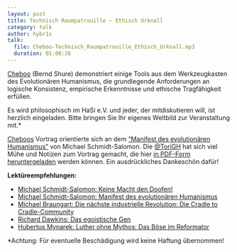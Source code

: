 ```yaml
---
layout: post
title: Technisch Raumpatrouille – Ethisch Urknall
category: talk
author: hybr1s
talk:
  file: Cheboo-Technisch_Raumpatrouille_Ethisch_Urknall.mp3
  duration: 01:08:26
---
```

[Cheboo](http://hasi.it/wiki/Benutzer:Cheboo) (Bernd Shure) demonstriert einige Tools aus dem Werkzeugkasten des Evolutionären Humanismus, die grundlegende Anforderungen an logische Konsistenz, empirische Erkenntnisse und ethische Tragfähigkeit erfüllen.  

Es wird philosophisch im HaSi e.V. und jeder, der mitdiskutieren will, ist herzlich eingeladen. Bitte bringen Sie Ihr eigenes Weltbild zur Veranstaltung mit.*  

<!-- break -->

[Cheboos](http://hasi.it/wiki/Benutzer:Cheboo) Vortrag orientierte sich an dem [“Manifest des evolutionären Humanismus”](http://www.amazon.de/gp/product/3865690114/ref=as_li_ss_tl?ie=UTF8&camp=1638&creative=19454&creativeASIN=3865690114&linkCode=as2&tag=hybr1stk-21) von Michael Schmidt-Salomon. Die [@ToriGH](https://twitter.com/torigh) hat sich viel Mühe und Notizen zum Vortrag gemacht, die hier [in PDF-Form heruntergeladen](http://files.hasi.it/text/Cheboo-Technisch_Raumpatrouille_Ethisch_Urknall.pdf) werden können. Ein ausdrückliches Dankeschön dafür!

__Lektüreempfehlungen:__  
* [Michael Schmidt-Salomon: Keine Macht den Doofen!](http://www.amazon.de/gp/product/3492274943/ref=as_li_ss_tl?ie=UTF8&camp=1638&creative=19454&creativeASIN=3492274943&linkCode=as2&tag=hybr1stk-21)  
* [Michael Schmidt-Salomon: Manifest des evolutionären Humanismus](http://www.amazon.de/gp/product/3865690114/ref=as_li_ss_tl?ie=UTF8&camp=1638&creative=19454&creativeASIN=3865690114&linkCode=as2&tag=hybr1stk-21)  
* [Michael Braungart: Die nächste industrielle Revolution: Die Cradle to Cradle-Community](http://www.amazon.de/gp/product/3863930053/ref=as_li_ss_tl?ie=UTF8&camp=1638&creative=19454&creativeASIN=3863930053&linkCode=as2&tag=hybr1stk-21)  
* [Richard Dawkins: Das egoistische Gen](http://www.amazon.de/gp/product/3827418399/ref=as_li_ss_tl?ie=UTF8&camp=1638&creative=19454&creativeASIN=3827418399&linkCode=as2&tag=hybr1stk-21)  
* [Hubertus Mynarek: Luther ohne Mythos: Das Böse im Reformator](http://www.amazon.de/gp/product/3894846097/ref=as_li_ss_tl?ie=UTF8&camp=1638&creative=19454&creativeASIN=3894846097&linkCode=as2&tag=hybr1stk-21)  

*Achtung: Für eventuelle Beschädigung wird keine Haftung übernommen!
